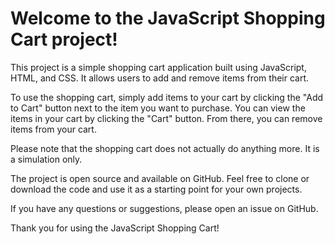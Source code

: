 # Welcome to the JavaScript Shopping Cart project!

This project is a simple shopping cart application built using JavaScript, HTML, and CSS. It allows users to add and remove items from their cart.

To use the shopping cart, simply add items to your cart by clicking the "Add to Cart" button next to the item you want to purchase. You can view the items in your cart by clicking the "Cart" button. From there, you can remove items from your cart.

Please note that the shopping cart does not actually do anything more. It is a simulation only.

The project is open source and available on GitHub. Feel free to clone or download the code and use it as a starting point for your own projects.

If you have any questions or suggestions, please open an issue on GitHub.

Thank you for using the JavaScript Shopping Cart!
